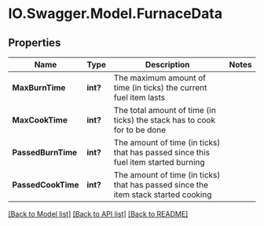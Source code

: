 # IO.Swagger.Model.FurnaceData
## Properties

Name | Type | Description | Notes
------------ | ------------- | ------------- | -------------
**MaxBurnTime** | **int?** | The maximum amount of time (in ticks) the current fuel item lasts | 
**MaxCookTime** | **int?** | The total amount of time (in ticks) the stack has to cook for to be done | 
**PassedBurnTime** | **int?** | The amount of time (in ticks) that has passed since this fuel item started burning | 
**PassedCookTime** | **int?** | The amount of time (in ticks) that has passed since the item stack started cooking | 

[[Back to Model list]](../README.md#documentation-for-models) [[Back to API list]](../README.md#documentation-for-api-endpoints) [[Back to README]](../README.md)


